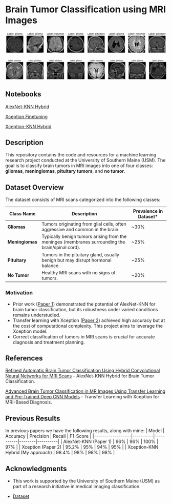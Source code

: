 # Brain Tumor Classification using MRI Images

![Dataset Example](https://raw.githubusercontent.com/EthanGilles/Brain-Tumor-Classification/05a1843939f030e4ff7b6da9a0037f5d0245de77/images/dataset_example1.png)

![Dataset Example](https://raw.githubusercontent.com/EthanGilles/Brain-Tumor-Classification/05a1843939f030e4ff7b6da9a0037f5d0245de77/images/dataset_example2.png)

## Notebooks

[AlexNet-KNN Hybrid](https://github.com/EthanGilles/Brain-Tumor-Classification/blob/main/AlexNet-KNN.ipynb)

[Xception Finetuning](https://github.com/EthanGilles/Brain-Tumor-Classification/blob/main/Xception-FineTuning.ipynb)

[Xception-KNN Hybrid](https://github.com/EthanGilles/Brain-Tumor-Classification/blob/main/Xception-KNN.ipynb)

## Description

This repository contains the code and resources for a machine learning research 
project conducted at the University of Southern Maine (USM). The goal is to 
classify brain tumors in MRI images into one of four 
classes: **gliomas**, **meningiomas**, **pituitary tumors**, and **no tumor**. 

## Dataset Overview
The dataset consists of MRI scans categorized into the following classes:

| Class Name       | Description                                                                                     | Prevalence in Dataset* |
|------------------|-------------------------------------------------------------------------------------------------|------------------------|
| **Gliomas**      | Tumors originating from glial cells, often aggressive and common in the brain.                 | ~30%                   |
| **Meningiomas**  | Typically benign tumors arising from the meninges (membranes surrounding the brain/spinal cord).| ~25%                   |
| **Pituitary**    | Tumors in the pituitary gland, usually benign but may disrupt hormonal balance.                | ~25%                   |
| **No Tumor**     | Healthy MRI scans with no signs of tumors.                                                     | ~20%                   |

### Motivation
- Prior work ([Paper 1](#)) demonstrated the potential of AlexNet-KNN for brain tumor classification, but its robustness under varied conditions remains understudied.
- Transfer learning with Xception ([Paper 2](#)) achieved high accuracy but at the cost of computational complexity. This project aims to leverage the Xception model.
- Correct classification of tumors in MRI scans is crucial for accurate diagnosis and treatment planning.


## References

[Refined Automatic Brain Tumor Classification Using Hybrid Convolutional Neural Networks for MRI Scans](https://www.mdpi.com/2075-4418/13/5/864) - AlexNet-KNN Hybrid for Brain Tumor Classification.

[Advanced Brain Tumor Classification in MR Images Using Transfer Learning and Pre-Trained Deep CNN Models](https://www.mdpi.com/2072-6694/17/1/121#B23-cancers-17-00121) - Transfer Learning with Xception for MRI-Based Diagnosis.


## Previous Results

In previous papers we have the following results, along with mine:
| Model            | Accuracy | Precision | Recall | F1-Score | 
|------------------|----------|-----------|--------|----------|
| AlexNet-KNN (Paper 1)     | 96%    | 96%      | 100%   | 97%     |
| Xception (Paper 2) | 95.2%   | 95%      | 94%   | 95%     |
| Xception-KNN Hybrid (My approach) | 98.4%   | 98%      | 98%   | 98%     |


## Acknowledgments

- This work is supported by the University of Southern Maine (USM) as part of a 
research initiative in medical imaging classification.

- [Dataset](https://www.kaggle.com/datasets/masoudnickparvar/brain-tumor-mri-dataset/)
